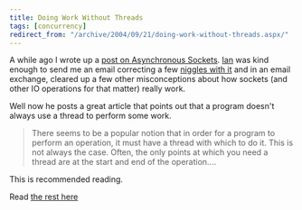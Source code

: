 ```yaml
---
title: Doing Work Without Threads
tags: [concurrency]
redirect_from: "/archive/2004/09/21/doing-work-without-threads.aspx/"
---
```


A while ago I wrote up a [post on Asynchronous
Sockets](https://haacked.com/archive/2004/08/06/882.aspx).
[Ian](http://www.interact-sw.co.uk/iangblog/) was kind enough to send me
an email correcting a few [niggles with
it](https://haacked.com/archive/0001/01/01/895.aspx) and in an email
exchange, cleared up a few other misconceptions about how sockets (and
other IO operations for that matter) really work.

Well now he posts a great article that points out that a program doesn't
always use a thread to perform some work.

> There seems to be a popular notion that in order for a program to
> perform an operation, it must have a thread with which to do it. This
> is not always the case. Often, the only points at which you need a
> thread are at the start and end of the operation....

This is recommended reading.

Read [the rest
here](http://www.interact-sw.co.uk/iangblog/2004/09/23/threadless)


